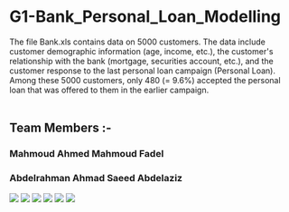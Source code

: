 # G1-Bank_Personal_Loan_Modelling
The file Bank.xls contains data on 5000 customers. The data include customer demographic information (age, income, etc.), the customer's relationship with the bank (mortgage, securities account, etc.), and the customer response to the last personal loan campaign (Personal Loan). Among these 5000 customers, only 480 (= 9.6%) accepted the personal loan that was offered to them in the earlier campaign. <br />
<br />
## Team Members :- <br />
### Mahmoud Ahmed Mahmoud Fadel <br />
### Abdelrahman Ahmad Saeed Abdelaziz <br />

![](https://github.com/Dash-Projects-ITI-NasrCity-Group1-9/G1-Bank_Personal_Loan_Modelling/blob/main/Untitled.png)
![]([https://github.com/Dash-Projects-ITI-NasrCity-Group1-9/G1-Bank_Personal_Loan_Modelling/blob/main/Untitled1.png)
![]([https://github.com/Dash-Projects-ITI-NasrCity-Group1-9/G1-Bank_Personal_Loan_Modelling/blob/main/Untitled2.png)
![]([https://github.com/Dash-Projects-ITI-NasrCity-Group1-9/G1-Bank_Personal_Loan_Modelling/blob/main/Untitled3.png)
![](https://github.com/Dash-Projects-ITI-NasrCity-Group1-9/G1-Bank_Personal_Loan_Modelling/blob/main/Untitled4.png)
![]([https://github.com/Dash-Projects-ITI-NasrCity-Group1-9/G1-Bank_Personal_Loan_Modelling/blob/main/Untitled5.png)
